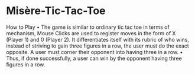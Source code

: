 # Misère-Tic-Tac-Toe
How to Play
• The game is similar to ordinary tic tac toe in terms of mechanism, Mouse Clicks are used to register moves in the form of X (Player 1) and 0 (Player 2).
It differentiates itself with its rubric of who wins, instead of striving to gain three figures in a row, the user must do the exact opposite. A user must corner their opponent into having three in a row.
• Thus, if done successfully, a user can win by the opponent having three figures in a row.
